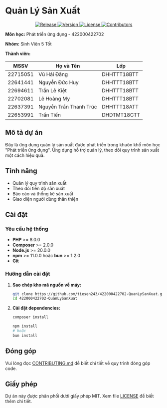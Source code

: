 # Quản Lý Sản Xuất

<p align="center">
  <a href="https://github.com/tiesen243/422000422702-QuanLySanXuat/actions/workflows/release.yml">
    <img src="https://github.com/tiesen243/422000422702-QuanLySanXuat/actions/workflows/release.yml/badge.svg" alt="Release">
  </a>
  <a href="https://github.com/tiesen243/422000422702-QuanLySanXuat/releases">
    <img src="https://img.shields.io/github/package-json/v/tiesen243/422000422702-QuanLySanXuat/dev" alt="Version">
  </a>
  <a href="LICENSE">
    <img src="https://img.shields.io/github/license/tiesen243/422000422702-QuanLySanXuat" alt="License">
  </a>
  <a href="https://github.com/tiesen243/422000422702-QuanLySanXuat/graphs/contributors">
    <img src="https://img.shields.io/github/contributors/tiesen243/422000422702-QuanLySanXuat" alt="Contributors">
  </a>
</p>

**Môn học:** Phát triển ứng dụng - 422000422702

**Nhóm:** Sinh Viên 5 Tốt

**Thành viên:**

| MSSV     | Họ và Tên              | Lớp         |
| -------- | ---------------------- | ----------- |
| 22715051 | Vũ Hải Đăng            | DHHTTT18BTT |
| 22641441 | Nguyễn Đức Huy         | DHHTTT18BTT |
| 22694611 | Trần Lê Kiệt           | DHHTTT18BTT |
| 22702081 | Lê Hoàng My            | DHHTTT18BTT |
| 22637391 | Nguyễn Trần Thanh Trúc | DHHTTT18ATT |
| 22653991 | Trần Tiến              | DHDTMT18CTT |

## Mô tả dự án

Đây là ứng dụng quản lý sản xuất được phát triển trong khuôn khổ môn học "Phát triển ứng dụng". Ứng dụng hỗ trợ quản lý, theo dõi quy trình sản xuất một cách hiệu quả.

## Tính năng

- Quản lý quy trình sản xuất
- Theo dõi tiến độ sản xuất
- Báo cáo và thống kê sản xuất
- Giao diện người dùng thân thiện

## Cài đặt

### Yêu cầu hệ thống

- **PHP** >= 8.0.0
- **Composer** >= 2.0.0
- **Node.js** >= 20.0.0
- **npm** >= 11.0.0 hoặc **bun** >= 1.2.0
- **Git**

### Hướng dẫn cài đặt

1. **Sao chép kho mã nguồn về máy:**

   ```bash
   git clone https://github.com/tiesen243/422000422702-QuanLySanXuat.git
   cd 422000422702-QuanLySanXuat
   ```

2. **Cài đặt dependencies:**

   ```bash
   composer install

   npm install
   # hoặc
   bun install
   ```

## Đóng góp

Vui lòng đọc [CONTRIBUTING.md](.github/CONTRIBUTING.md) để biết chi tiết về quy trình đóng góp code.

## Giấy phép

Dự án này được phân phối dưới giấy phép MIT. Xem file [LICENSE](LICENSE) để biết thêm chi tiết.
